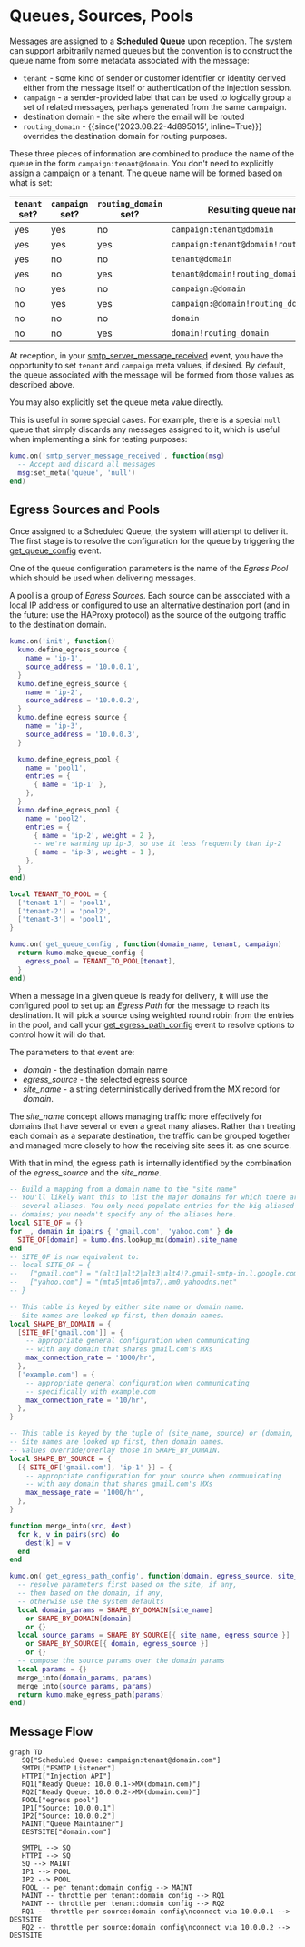 # Queues, Sources, Pools

Messages are assigned to a **Scheduled Queue** upon reception. The system can support
arbitrarily named queues but the convention is to construct the queue name from
some metadata associated with the message:

* `tenant` - some kind of sender or customer identifier or identity derived
  either from the message itself or authentication of the injection session.
* `campaign` - a sender-provided label that can be used to logically group a set
  of related messages, perhaps generated from the same campaign.
* destination domain - the site where the email will be routed
* `routing_domain` - {{since('2023.08.22-4d895015', inline=True)}} overrides the destination domain
  for routing purposes.

These three pieces of information are combined to produce the name of the queue
in the form `campaign:tenant@domain`. You don't need to explicitly assign
a campaign or a tenant. The queue name will be formed based on what is set:

|`tenant` set?|`campaign` set?|`routing_domain` set?|Resulting queue name                     |
|-----------|-----------------|---------------------|-----------------------------------------|
| yes       | yes             |no                   | `campaign:tenant@domain`                |
| yes       | yes             |yes                  | `campaign:tenant@domain!routing_domain` |
| yes       | no              |no                   | `tenant@domain`                         |
| yes       | no              |yes                  | `tenant@domain!routing_domain`          |
| no        | yes             |no                   | `campaign:@domain`                      |
| no        | yes             |yes                  | `campaign:@domain!routing_domain`       |
| no        | no              |no                   | `domain`                                |
| no        | no              |yes                  | `domain!routing_domain`                 |


At reception, in your
[smtp_server_message_received](events/smtp_server_message_received.md) event,
you have the opportunity to set `tenant` and `campaign` meta values, if
desired. By default, the queue associated with the message will be formed from
those values as described above.

You may also explicitly set the queue meta value directly.

This is useful in some special cases. For example, there is a special `null` queue
that simply discards any messages assigned to it, which is useful when implementing
a sink for testing purposes:

```lua
kumo.on('smtp_server_message_received', function(msg)
  -- Accept and discard all messages
  msg:set_meta('queue', 'null')
end)
```

## Egress Sources and Pools

Once assigned to a Scheduled Queue, the system will attempt to deliver it.
The first stage is to resolve the configuration for the queue by triggering
the [get_queue_config](events/get_queue_config.md) event.

One of the queue configuration parameters is the name of the *Egress Pool*
which should be used when delivering messages.

A pool is a group of *Egress Sources*. Each source can be associated with
a local IP address or configured to use an alternative destination port
(and in the future: use the HAProxy protocol) as the source of the outgoing
traffic to the destination domain.

```lua
kumo.on('init', function()
  kumo.define_egress_source {
    name = 'ip-1',
    source_address = '10.0.0.1',
  }
  kumo.define_egress_source {
    name = 'ip-2',
    source_address = '10.0.0.2',
  }
  kumo.define_egress_source {
    name = 'ip-3',
    source_address = '10.0.0.3',
  }

  kumo.define_egress_pool {
    name = 'pool1',
    entries = {
      { name = 'ip-1' },
    },
  }
  kumo.define_egress_pool {
    name = 'pool2',
    entries = {
      { name = 'ip-2', weight = 2 },
      -- we're warming up ip-3, so use it less frequently than ip-2
      { name = 'ip-3', weight = 1 },
    },
  }
end)

local TENANT_TO_POOL = {
  ['tenant-1'] = 'pool1',
  ['tenant-2'] = 'pool2',
  ['tenant-3'] = 'pool1',
}

kumo.on('get_queue_config', function(domain_name, tenant, campaign)
  return kumo.make_queue_config {
    egress_pool = TENANT_TO_POOL[tenant],
  }
end)
```

When a message in a given queue is ready for delivery, it will use the
configured pool to set up an *Egress Path* for the message to reach its
destination. It will pick a source using weighted round robin from the entries
in the pool, and call your
[get_egress_path_config](events/get_egress_path_config.md) event to resolve
options to control how it will do that.

The parameters to that event are:

* *domain* - the destination domain name
* *egress_source* - the selected egress source
* *site_name* - a string deterministically derived from the MX record for *domain*.

The *site_name* concept allows managing traffic more effectively for domains
that have several or even a great many aliases. Rather than treating each
domain as a separate destination, the traffic can be grouped together and
managed more closely to how the receiving site sees it: as one source.

With that in mind, the egress path is internally identified by the combination
of the *egress_source* and the *site_name*.

```lua
-- Build a mapping from a domain name to the "site name"
-- You'll likely want this to list the major domains for which there are
-- several aliases. You only need populate entries for the big aliased
-- domains; you needn't specify any of the aliases here.
local SITE_OF = {}
for _, domain in ipairs { 'gmail.com', 'yahoo.com' } do
  SITE_OF[domain] = kumo.dns.lookup_mx(domain).site_name
end
-- SITE_OF is now equivalent to:
-- local SITE_OF = {
--   ["gmail.com"] = "(alt1|alt2|alt3|alt4)?.gmail-smtp-in.l.google.com",
--   ["yahoo.com"] = "(mta5|mta6|mta7).am0.yahoodns.net"
-- }

-- This table is keyed by either site name or domain name.
-- Site names are looked up first, then domain names.
local SHAPE_BY_DOMAIN = {
  [SITE_OF['gmail.com']] = {
    -- appropriate general configuration when communicating
    -- with any domain that shares gmail.com's MXs
    max_connection_rate = '1000/hr',
  },
  ['example.com'] = {
    -- appropriate general configuration when communicating
    -- specifically with example.com
    max_connection_rate = '10/hr',
  },
}

-- This table is keyed by the tuple of (site_name, source) or (domain, source).
-- Site names are looked up first, then domain names.
-- Values override/overlay those in SHAPE_BY_DOMAIN.
local SHAPE_BY_SOURCE = {
  [{ SITE_OF['gmail.com'], 'ip-1' }] = {
    -- appropriate configuration for your source when communicating
    -- with any domain that shares gmail.com's MXs
    max_message_rate = '1000/hr',
  },
}

function merge_into(src, dest)
  for k, v in pairs(src) do
    dest[k] = v
  end
end

kumo.on('get_egress_path_config', function(domain, egress_source, site_name)
  -- resolve parameters first based on the site, if any,
  -- then based on the domain, if any,
  -- otherwise use the system defaults
  local domain_params = SHAPE_BY_DOMAIN[site_name]
    or SHAPE_BY_DOMAIN[domain]
    or {}
  local source_params = SHAPE_BY_SOURCE[{ site_name, egress_source }]
    or SHAPE_BY_SOURCE[{ domain, egress_source }]
    or {}
  -- compose the source params over the domain params
  local params = {}
  merge_into(domain_params, params)
  merge_into(source_params, params)
  return kumo.make_egress_path(params)
end)
```

## Message Flow

```mermaid
graph TD
   SQ["Scheduled Queue: campaign:tenant@domain.com"]
   SMTPL["ESMTP Listener"]
   HTTPI["Injection API"]
   RQ1["Ready Queue: 10.0.0.1->MX(domain.com)"]
   RQ2["Ready Queue: 10.0.0.2->MX(domain.com)"]
   POOL["egress pool"]
   IP1["Source: 10.0.0.1"]
   IP2["Source: 10.0.0.2"]
   MAINT["Queue Maintainer"]
   DESTSITE["domain.com"]

   SMTPL --> SQ
   HTTPI --> SQ
   SQ --> MAINT
   IP1 --> POOL
   IP2 --> POOL
   POOL -- per tenant:domain config --> MAINT
   MAINT -- throttle per tenant:domain config --> RQ1
   MAINT -- throttle per tenant:domain config --> RQ2
   RQ1 -- throttle per source:domain config\nconnect via 10.0.0.1 --> DESTSITE
   RQ2 -- throttle per source:domain config\nconnect via 10.0.0.2 --> DESTSITE
```


